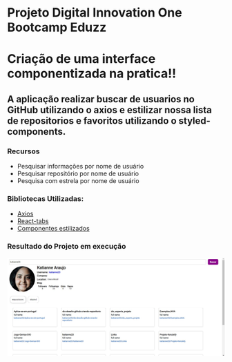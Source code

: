 # Projeto Digital Innovation One Bootcamp Eduzz
# Criação de uma interface componentizada na pratica!!

## A aplicação realizar buscar de usuarios no GitHub utilizando  o axios e estilizar nossa lista de repositorios e favoritos utilizando o styled-components.


### Recursos
- Pesquisar informações por nome de usuário
- Pesquisar repositório por nome de usuário
- Pesquisa com estrela por nome de usuário

### Bibliotecas Utilizadas:

* [Axios](https://www.npmjs.com/package/axios)
* [React-tabs](https://www.npmjs.com/package/react-tabs)
* [Componentes estilizados](https://styled-components.com/)

### Resultado do Projeto em execução
![alt text](https://raw.githubusercontent.com/katianne23/Api_Git_hub_Dio/master/imagem/Api.jpg)

